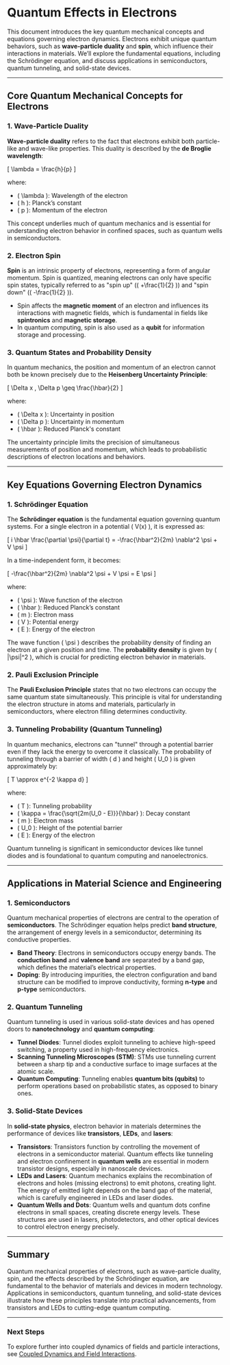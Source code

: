 # Quantum Effects in Electrons

This document introduces the key quantum mechanical concepts and equations governing electron dynamics. Electrons exhibit unique quantum behaviors, such as **wave-particle duality** and **spin**, which influence their interactions in materials. We’ll explore the fundamental equations, including the Schrödinger equation, and discuss applications in semiconductors, quantum tunneling, and solid-state devices.

---

## Core Quantum Mechanical Concepts for Electrons

### 1. Wave-Particle Duality

**Wave-particle duality** refers to the fact that electrons exhibit both particle-like and wave-like properties. This duality is described by the **de Broglie wavelength**:

\[
\lambda = \frac{h}{p}
\]

where:
- \( \lambda \): Wavelength of the electron
- \( h \): Planck’s constant
- \( p \): Momentum of the electron

This concept underlies much of quantum mechanics and is essential for understanding electron behavior in confined spaces, such as quantum wells in semiconductors.

### 2. Electron Spin

**Spin** is an intrinsic property of electrons, representing a form of angular momentum. Spin is quantized, meaning electrons can only have specific spin states, typically referred to as "spin up" (\( +\frac{1}{2} \)) and "spin down" (\( -\frac{1}{2} \)).

- Spin affects the **magnetic moment** of an electron and influences its interactions with magnetic fields, which is fundamental in fields like **spintronics** and **magnetic storage**.
- In quantum computing, spin is also used as a **qubit** for information storage and processing.

### 3. Quantum States and Probability Density

In quantum mechanics, the position and momentum of an electron cannot both be known precisely due to the **Heisenberg Uncertainty Principle**:

\[
\Delta x \, \Delta p \geq \frac{\hbar}{2}
\]

where:
- \( \Delta x \): Uncertainty in position
- \( \Delta p \): Uncertainty in momentum
- \( \hbar \): Reduced Planck's constant

The uncertainty principle limits the precision of simultaneous measurements of position and momentum, which leads to probabilistic descriptions of electron locations and behaviors.

---

## Key Equations Governing Electron Dynamics

### 1. Schrödinger Equation

The **Schrödinger equation** is the fundamental equation governing quantum systems. For a single electron in a potential \( V(x) \), it is expressed as:

\[
i \hbar \frac{\partial \psi}{\partial t} = -\frac{\hbar^2}{2m} \nabla^2 \psi + V \psi
\]

In a time-independent form, it becomes:

\[
-\frac{\hbar^2}{2m} \nabla^2 \psi + V \psi = E \psi
\]

where:
- \( \psi \): Wave function of the electron
- \( \hbar \): Reduced Planck’s constant
- \( m \): Electron mass
- \( V \): Potential energy
- \( E \): Energy of the electron

The wave function \( \psi \) describes the probability density of finding an electron at a given position and time. The **probability density** is given by \( |\psi|^2 \), which is crucial for predicting electron behavior in materials.

### 2. Pauli Exclusion Principle

The **Pauli Exclusion Principle** states that no two electrons can occupy the same quantum state simultaneously. This principle is vital for understanding the electron structure in atoms and materials, particularly in semiconductors, where electron filling determines conductivity.

### 3. Tunneling Probability (Quantum Tunneling)

In quantum mechanics, electrons can "tunnel" through a potential barrier even if they lack the energy to overcome it classically. The probability of tunneling through a barrier of width \( d \) and height \( U_0 \) is given approximately by:

\[
T \approx e^{-2 \kappa d}
\]

where:
- \( T \): Tunneling probability
- \( \kappa = \frac{\sqrt{2m(U_0 - E)}}{\hbar} \): Decay constant
- \( m \): Electron mass
- \( U_0 \): Height of the potential barrier
- \( E \): Energy of the electron

Quantum tunneling is significant in semiconductor devices like tunnel diodes and is foundational to quantum computing and nanoelectronics.

---

## Applications in Material Science and Engineering

### 1. Semiconductors

Quantum mechanical properties of electrons are central to the operation of **semiconductors**. The Schrödinger equation helps predict **band structure**, the arrangement of energy levels in a semiconductor, determining its conductive properties.

- **Band Theory**: Electrons in semiconductors occupy energy bands. The **conduction band** and **valence band** are separated by a band gap, which defines the material’s electrical properties.
- **Doping**: By introducing impurities, the electron configuration and band structure can be modified to improve conductivity, forming **n-type** and **p-type** semiconductors.

### 2. Quantum Tunneling

Quantum tunneling is used in various solid-state devices and has opened doors to **nanotechnology** and **quantum computing**:

- **Tunnel Diodes**: Tunnel diodes exploit tunneling to achieve high-speed switching, a property used in high-frequency electronics.
- **Scanning Tunneling Microscopes (STM)**: STMs use tunneling current between a sharp tip and a conductive surface to image surfaces at the atomic scale.
- **Quantum Computing**: Tunneling enables **quantum bits (qubits)** to perform operations based on probabilistic states, as opposed to binary ones.

### 3. Solid-State Devices

In **solid-state physics**, electron behavior in materials determines the performance of devices like **transistors**, **LEDs**, and **lasers**:

- **Transistors**: Transistors function by controlling the movement of electrons in a semiconductor material. Quantum effects like tunneling and electron confinement in **quantum wells** are essential in modern transistor designs, especially in nanoscale devices.
- **LEDs and Lasers**: Quantum mechanics explains the recombination of electrons and holes (missing electrons) to emit photons, creating light. The energy of emitted light depends on the band gap of the material, which is carefully engineered in LEDs and laser diodes.
- **Quantum Wells and Dots**: Quantum wells and quantum dots confine electrons in small spaces, creating discrete energy levels. These structures are used in lasers, photodetectors, and other optical devices to control electron energy precisely.

---

## Summary

Quantum mechanical properties of electrons, such as wave-particle duality, spin, and the effects described by the Schrödinger equation, are fundamental to the behavior of materials and devices in modern technology. Applications in semiconductors, quantum tunneling, and solid-state devices illustrate how these principles translate into practical advancements, from transistors and LEDs to cutting-edge quantum computing.

---

### Next Steps

To explore further into coupled dynamics of fields and particle interactions, see [Coupled Dynamics and Field Interactions](08_Coupled_Dynamics_and_Field_Interactions.md).
